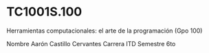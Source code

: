 # TC1001S.100
Herramientas computacionales: el arte de la programación (Gpo 100)

Nombre
  Aarón Castillo Cervantes 
Carrera
  ITD
Semestre
  6to 
